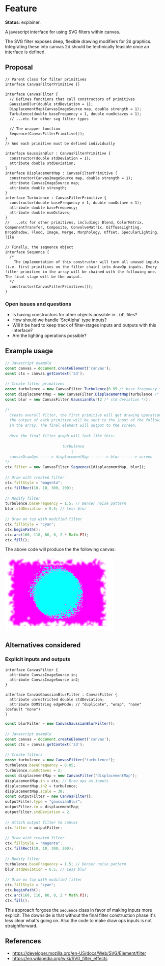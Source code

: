 Feature
=======
**Status**: explainer.

A javascript interface for using SVG filters within canvas.

The SVG filter exposes deep, flexible drawing modifiers for 2d graphics. Integrating these into canvas 2d should be technically feasible once an interface is defined.

Proposal
--------

```webidl
// Parent class for filter primitives
interface CanvasFilterPrimitive {}

interface CanvasFilter {
  // Defines functions that call constructors of primitives
  GaussianBlur(double stdDeviation = 1);
  DisplacementMap(CanvasImageSource map, double strength = 1);
  Turbulence(double baseFrequency = 1, double numOctaves = 1);
  // ...etc for other svg filter types

  // The wrapper function
  Sequence(CanvasFilterPrimitive[]);
}
// And each primitive must be defined individually

interface GaussianBlur : CanvasFilterPrimitive {
  constructor(double stdDeviation = 1);
  attribute double stdDeviation;
}
interface DisplacementMap : CanvasFilterPrimitive {
  constructor(CanvasImageSource map, double strength = 1);
  attribute CanvasImageSource map;
  attribute double strength;
}
interface Turbulence : CanvasFilterPrimitive {
  constructor(double baseFrequency = 1, double numOctave = 1);
  attribute double baseFrequency;
  attribute double numOctaves;
}
//  ...etc for other primitives, including: Blend, ColorMatrix, ComponentTransfer, Composite, ConvolveMatrix, DiffuseLighting, DropShadow, Flood, Image, Merge, Morphology, Offset, SpecularLighting, Tile

// Finally, the sequence object
interface Sequence {
  /*
    The implementation of this constructor will turn all unused inputs (i.e. first primitives on the filter chain) into drawOp inputs. Every filter primitive in the array will be chained with the following one. The final stage will be the output.
  */
  constructor(CanvasFilterPrimitives[]);
}
```

### Open issues and questions

- Is having constructors for other objects possible in `.idl` files?
- How should we handle 'SrcAlpha' type inputs?
- Will it be hard to keep track of filter-stages inputs and outputs with this interface?
- Are the lighting operations possible?

Example usage
-------------

```js
// Javascript example
const canvas = document.createElement('canvas');
const ctx = canvas.getContext('2d');

// Create filter primatives
const turbulence = new CanvasFilter.Turbulence(0.05 /* base frequency */, 2 /* numOctaves */); 
const displacementMap = new CanvasFilter.DisplacementMap(turbulence /* displacement map */, 30 /* strength */);
const blur = new CanvasFilter.GaussianBlur(2 /* std deviation */);

/*
  Create overall filter, the first primitive will get drawing operations as input
  the output of each primitive will be sent to the input of the following element 
  in the array. The final element will output to the screen.

  Here the final filter graph will look like this:

                          turbulence
                              |
  canvasDrawOps -----> displacementMap -------> blur ------> screen
*/
ctx.filter = new CanvasFilter.Sequence([displacementMap, blur]);

// Draw with created filter
ctx.fillStyle = "magenta";
ctx.fillRect(10, 10, 300, 200);

// Modify filter
turbulence.baseFrequency = 1.5; // Denser noise pattern
blur.stdDeviation = 0.5; // Less blur

// Draw on top with modified filter
ctx.fillStyle = "cyan";
ctx.beginPath();
ctx.arc(160, 110, 80, 0, 2 * Math.PI);
ctx.fill();
```

The above code will produce the the following canvas:

![image](../images/filtered-canvas.png)

Alternatives considered
-----------------------

### Explicit inputs and outputs

```webidl
interface CanvasFilter {
  attribute CanvasImageSource in;
  attribute CanvasImageSource in2;
}

interface CanvasGaussianBlurFilter : CanvasFilter {
  attribute unrestricted double stdDeviation;
  attribute DOMString edgeMode; // "duplicate", "wrap", "none" (default "none")
}
```

```js
const blurFilter = new CanvasGaussianBlurFilter();

// Javascript example
const canvas = document.createElement('canvas');
const ctx = canvas.getContext('2d');

// Create filters
const turbulence = new CanvasFilter("turbulence");
turbulence.baseFrequency = 0.05;
turbulence.numOctaves = 2;
const displacementMap = new CanvasFilter("displacementMap");
displacementMap.in = ctx; // Draw ops as inputs
displacementMap.in2 = turbulence;
displacementMap.scale = 30;
const outputFilter = new CanvasFilter();
outputFilter.type = "gaussianBlur";
outputFilter.in = displacementMap;
outputFilter.stdDeviation = 2;

// Attach output filter to canvas
ctx.filter = outputFilter;

// Draw with created filter
ctx.fillStyle = "magenta";
ctx.fillRect(10, 10, 300, 200);

// Modify filter
turbulence.baseFrequency = 1.5; // Denser noise pattern
blur.stdDeviation = 0.5; // Less blur

// Draw on top with modified filter
ctx.fillStyle = "cyan";
ctx.beginPath();
ctx.arc(160, 110, 80, 0, 2 * Math.PI);
ctx.fill();
```

This approach forgoes the `Sequence` class in favor of making inputs more explicit. The downside is that without the final filter construction phase it's less clear what's going on. Also the code to make draw ops inputs is not straightforward.


References
----------

- https://developer.mozilla.org/en-US/docs/Web/SVG/Element/filter
- https://en.wikipedia.org/wiki/SVG_filter_effects
